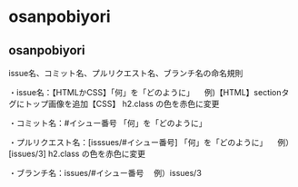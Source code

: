 # osanpobiyori
## osanpobiyori
 issue名、コミット名、プルリクエスト名、ブランチ名の命名規則

 ・issue名：【HTMLかCSS】「何」を「どのように」 　例)【HTML】sectionタグにトップ画像を追加【CSS】 h2.class の色を赤色に変更

 ・コミット名：#イシュー番号 「何」を「どのように」

 ・プルリクエスト名：[isssues/#イシュー番号] 「何」を「どのように」 　例）[issues/3] h2.class の色を赤色に変更

 ・ブランチ名：issues/#イシュー番号 　例）issues/3
